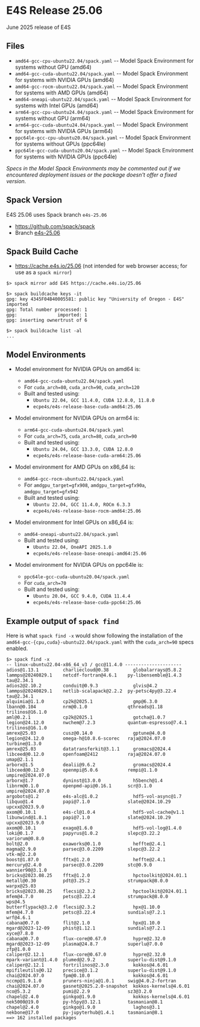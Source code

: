 # E4S Release 25.06

June 2025 release of E4S

## Files

* `amd64-gcc-cpu-ubuntu22.04/spack.yaml` -- Model Spack Environment for systems without GPU (amd64)
* `amd64-gcc-cuda-ubuntu22.04/spack.yaml` -- Model Spack Environment for systems with NVIDIA GPUs (amd64)
* `amd64-gcc-rocm-ubuntu22.04/spack.yaml` -- Model Spack Environment for systems with AMD GPUs (amd64)
* `amd64-oneapi-ubuntu22.04/spack.yaml` -- Model Spack Environment for systems with Intel GPUs (amd64)
* `arm64-gcc-cpu-ubuntu24.04/spack.yaml` -- Model Spack Environment for systems without GPU (arm64)
* `arm64-gcc-cuda-ubuntu24.04/spack.yaml` -- Model Spack Environment for systems with NVIDIA GPUs (arm64)
* `ppc64le-gcc-cpu-ubuntu20.04/spack.yaml` -- Model Spack Environment for systems without GPUs (ppc64le)
* `ppc64le-gcc-cuda-ubuntu20.04/spack.yaml` -- Model Spack Environment for systems with NVIDIA GPUs (ppc64le)

*Specs in the Model Spack Environments may be commented out if we encountered deployment issues or the package doesn't offer a fixed version.*


## Spack Version

E4S 25.06 uses Spack branch `e4s-25.06`
* https://github.com/spack/spack
* Branch [e4s-25.06](https://github.com/spack/spack/tree/e4s-25.06)


## Spack Build Cache

* https://cache.e4s.io/25.06 (not intended for web browser access; for use as a `spack mirror`)

```
$> spack mirror add E4S https://cache.e4s.io/25.06

$> spack buildcache keys -it
gpg: key 4345F04B40005581: public key "University of Oregon - E4S" imported
gpg: Total number processed: 1
gpg:               imported: 1
gpg: inserting ownertrust of 6

$> spack buildcache list -al
...
```

## Model Environments

* Model environment for NVIDIA GPUs on amd64 is:
  * `amd64-gcc-cuda-ubuntu22.04/spack.yaml`
  * For `cuda_arch=80`, `cuda_arch=90`, `cuda_arch=120`
  * Built and tested using:
    * `Ubuntu 22.04, GCC 11.4.0, CUDA 12.8.0, 11.8.0`
    * `ecpe4s/e4s-release-base-cuda-amd64:25.06`

* Model environment for NVIDIA GPUs on arm64 is:
  * `arm64-gcc-cuda-ubuntu24.04/spack.yaml`
  * For `cuda_arch=75`, `cuda_arch=80`, `cuda_arch=90`
  * Built and tested using:
    * `Ubuntu 24.04, GCC 13.3.0, CUDA 12.8.0`
    * `ecpe4s/e4s-release-base-cuda-arm64:25.06`

* Model environment for AMD GPUs on x86_64 is:
  * `amd64-gcc-rocm-ubuntu22.04/spack.yaml`
  * For `amdgpu_target=gfx908`, `amdgpu_target=gfx90a`, `amdgpu_target=gfx942`
  * Built and tested using:
    * `Ubuntu 22.04, GCC 11.4.0, ROCm 6.3.3`
    * `ecpe4s/e4s-release-base-rocm-amd64:25.06`

* Model environment for Intel GPUs on x86_64 is:
  * `amd64-oneapi-ubuntu22.04/spack.yaml`
  * Built and tested using:
    * `Ubuntu 22.04, OneAPI 2025.1.0`
    * `ecpe4s/e4s-release-base-oneapi-amd64:25.06`

* Model environment for NVIDIA GPUs on ppc64le is:
  * `ppc64le-gcc-cuda-ubuntu20.04/spack.yaml`
  * For `cuda_arch=70`
  * Built and tested using:
    * `Ubuntu 20.04, GCC 9.4.0, CUDA 11.4.4`
    * `ecpe4s/e4s-release-base-cuda-ppc64:25.06`

## Example output of `spack find`

Here is what `spack find -x` would show following the installation of the `amd64-gcc-{cpu,cuda}-ubuntu22.04/spack.yaml` with the `cuda_arch=90` specs enabled.

```
$> spack find -x
-- linux-ubuntu22.04-x86_64_v3 / gcc@11.4.0 ---------------------
adios@1.13.1         charliecloud@0.38         globalarrays@5.8.2     lammps@20240829.1    netcdf-fortran@4.6.1    py-libensemble@1.4.3    tau@2.34.1
adios2@2.10.2        conduit@0.9.3             glvis@4.2              lammps@20240829.1    netlib-scalapack@2.2.2  py-petsc4py@3.22.4      tau@2.34.1
alquimia@1.1.0       cp2k@2025.1               gmp@6.3.0              lbann@0.104          nrm@0.1.0               qthreads@1.18           trilinos@16.1.0
aml@0.2.1            cp2k@2025.1               gotcha@1.0.7           legion@24.12.0       nwchem@7.2.3            quantum-espresso@7.4.1  trilinos@16.1.0
amrex@25.03          cusz@0.14.0               gptune@4.0.0           legion@24.12.0       omega-h@10.8.6-scorec   raja@2024.07.0          turbine@1.3.0
amrex@25.03          datatransferkit@3.1.1     gromacs@2024.4         libceed@0.12.0       openfoam@2412           raja@2024.07.0          umap@2.1.1
arborx@1.5           dealii@9.6.2              gromacs@2024.4         libceed@0.12.0       openmpi@5.0.6           rempi@1.1.0             umpire@2024.07.0
arborx@1.7           dyninst@13.0.0            h5bench@1.4            libnrm@0.1.0         openpmd-api@0.16.1      scr@3.1.0               umpire@2024.07.0
argobots@1.2         e4s-alc@1.0.2             hdf5-vol-async@1.7     libquo@1.4           papi@7.1.0              slate@2024.10.29        upcxx@2023.9.0
axom@0.10.1          e4s-cl@1.0.4              hdf5-vol-cache@v1.1    libunwind@1.8.1      papi@7.1.0              slate@2024.10.29        upcxx@2023.9.0
axom@0.10.1          exago@1.6.0               hdf5-vol-log@1.4.0     loki@0.1.7           papyrus@1.0.2           slepc@3.22.2            variorum@0.8.0
bolt@2.0             exaworks@0.1.0            heffte@2.4.1           magma@2.9.0          parsec@3.0.2209         slepc@3.22.2            vtk-m@2.2.0
boost@1.87.0         fftx@1.2.0                heffte@2.4.1           mercury@2.4.0        parsec@3.0.2209         stc@0.9.0               wannier90@3.1.0
bricks@2023.08.25    fftx@1.2.0                hpctoolkit@2024.01.1   metall@0.30          pdt@3.25.2              strumpack@8.0.0         warpx@25.03
bricks@2023.08.25    flecsi@2.3.2              hpctoolkit@2024.01.1   mfem@4.7.0           petsc@3.22.4            strumpack@8.0.0         wps@4.5
butterflypack@3.2.0  flecsi@2.3.2              hpx@1.10.0             mfem@4.7.0           petsc@3.22.4            sundials@7.2.1          wrf@4.6.1
cabana@0.7.0         flit@2.1.0                hpx@1.10.0             mgard@2023-12-09     phist@1.12.1            sundials@7.2.1          xyce@7.8.0
cabana@0.7.0         flux-core@0.67.0          hypre@2.32.0           mgard@2023-12-09     plasma@24.8.7           superlu@7.0.0           zfp@1.0.0
caliper@2.12.1       flux-core@0.67.0          hypre@2.32.0           mpark-variant@1.4.0  plumed@2.9.2            superlu-dist@9.1.0
caliper@2.12.1       fortrilinos@2.3.0         kokkos@4.6.01          mpifileutils@0.12    precice@3.1.2           superlu-dist@9.1.0
chai@2024.07.0       fpm@0.10.0                kokkos@4.6.01          nccmp@1.9.1.0        pruners-ninja@1.0.1     swig@4.0.2-fortran
chai@2024.07.0       gasnet@2025.2.0-snapshot  kokkos-kernels@4.6.01  nco@5.3.2            pumi@2.2.9              sz3@3.2.0
chapel@2.4.0         ginkgo@1.9.0              kokkos-kernels@4.6.01  nek5000@19.0         py-h5py@3.12.1          tasmanian@8.1
chapel@2.4.0         ginkgo@1.9.0              laghos@3.1             nekbone@17.0         py-jupyterhub@1.4.1     tasmanian@8.1
==> 162 installed packages
```

